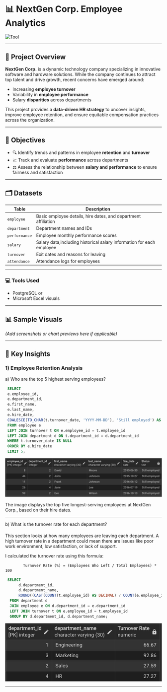 # 📊 NextGen Corp. Employee Analytics

[![Tool](https://img.shields.io/badge/tool-PostgreSQL-blue?logo=postgresql&logoColor=white)](https://www.postgresql.org/)

---

## 🚀 Project Overview

**NextGen Corp.** is a dynamic technology company specializing in innovative software and hardware solutions. While the company continues to attract top talent and drive growth, recent concerns have emerged around:

- Increasing **employee turnover**
- Variability in **employee performance**
- Salary **disparities** across departments

This project provides a **data-driven HR strategy** to uncover insights, improve employee retention, and ensure equitable compensation practices across the organization.

---

## 🎯 Objectives

- 🔍 Identify trends and patterns in employee **retention** and **turnover**
- 📈 Track and evaluate **performance** across departments
- ⚖️ Assess the relationship between **salary and performance** to ensure fairness and satisfaction

---

## 🗂️ Datasets

| Table         | Description |
|---------------|-------------|
| `employee`    | Basic employee details, hire dates, and department affiliation |
| `department`  | Department names and IDs |
| `performance` | Employee monthly performance scores |
| `salary`      | Salary data,including historical salary information for each employee |
| `turnover`    | Exit dates and reasons for leaving |
| `attendance`  | Attendance logs for employees |

---

### 💻 Tools Used
- PostgreSQL or 
- Microsoft Excel visuals

---

## 📊 Sample Visuals
_(Add screenshots or chart previews here if applicable)_

---

## 📌 Key Insights
  ### 1) Employee Retention Analysis
  a) Who are the top 5 highest serving employees?
  ```sql
   SELECT 
   e.employee_id,
   e.department_id,
   e.first_name,
   e.last_name,
   e.hire_date,
   COALESCE(TO_CHAR(t.turnover_date, 'YYYY-MM-DD'), 'Still employed') AS "Status"
   FROM employee e
   LEFT JOIN turnover t ON e.employee_id = t.employee_id
   LEFT JOIN department d ON t.department_id = d.department_id
   WHERE t.turnover_date IS NULL  
   ORDER BY e.hire_date
   LIMIT 5;
   ```
<p align="center">
  <img src="docs/TopServEmp.png" alt="Top Serving Employees" width="650">
</p>
The image displays the top five longest-serving employees at NextGen Corp., based on their hire dates.

---
 b) What is the turnover rate for each department?
 ####
   This section looks at how many employees are leaving each department. A high turnover rate in a department could mean there are      issues like poor work environment, low satisfaction, or lack of support.
   
  I calculated the turnover rate using this formula:
   
            Turnover Rate (%) = (Employees Who Left / Total Employees) * 100
 
  ```sql
   SELECT 
		d.department_id, 
		d.department_name, 
        ROUND((CAST(COUNT(t.employee_id) AS DECIMAL) / COUNT(e.employee_id) * 100),2) AS "Turnover Rate"
	FROM department d
    JOIN employee e ON d.department_id = e.department_id
	LEFT JOIN turnover t ON e.employee_id = t.employee_id
	GROUP BY d.department_id, d.department_name;
   ```
<p align="center">
  <img src="docs/TurnOverRate.png" alt="Turn Over Rate" width="650">
</p>

---
